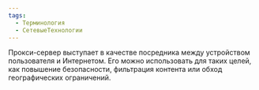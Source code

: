 ```yaml
---
tags:
  - Терминология
  - СетевыеТехнологии
---
```

Прокси-сервер выступает в качестве посредника между устройством пользователя и Интернетом. Его можно использовать для таких целей, как повышение безопасности, фильтрация контента или обход географических ограничений. 